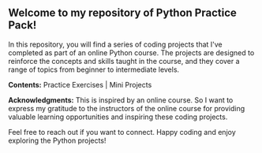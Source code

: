 ## Welcome to my repository of Python Practice Pack!
    

In this repository, you will find a series of coding projects that I've completed as part of an online Python course.      The projects are designed to reinforce the concepts and skills taught in the course, and they cover a range of topics from beginner to intermediate levels.

**Contents:** Practice Exercises | Mini Projects 

**Acknowledgments:**
This is inspired by an online course. So I want to express my gratitude to the instructors of the online course for providing valuable learning opportunities and inspiring these coding projects.


Feel free to reach out if you want to connect.
Happy coding and enjoy exploring the Python projects!